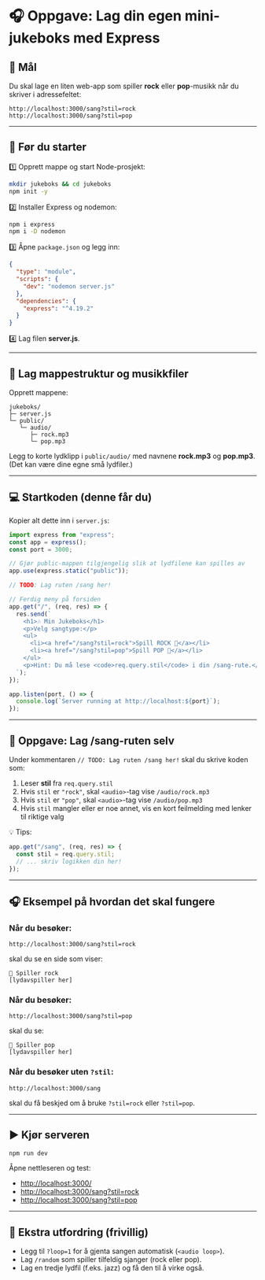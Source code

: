 # 🎧 Oppgave: Lag din egen mini-jukeboks med Express

## 🎯 Mål

Du skal lage en liten web-app som spiller **rock** eller **pop**-musikk når du skriver i adressefeltet:

```
http://localhost:3000/sang?stil=rock
http://localhost:3000/sang?stil=pop
```

---

## 🧰 Før du starter

1️⃣ Opprett mappe og start Node-prosjekt:

```bash
mkdir jukeboks && cd jukeboks
npm init -y
```

2️⃣ Installer Express og nodemon:

```bash
npm i express
npm i -D nodemon
```

3️⃣ Åpne `package.json` og legg inn:

```json
{
  "type": "module",
  "scripts": {
    "dev": "nodemon server.js"
  },
  "dependencies": {
    "express": "^4.19.2"
  }
}
```

4️⃣ Lag filen **server.js**.

---

## 📁 Lag mappestruktur og musikkfiler

Opprett mappene:

```
jukeboks/
├─ server.js
└─ public/
   └─ audio/
      ├─ rock.mp3
      └─ pop.mp3
```

Legg to korte lydklipp i `public/audio/` med navnene **rock.mp3** og **pop.mp3**.
(Det kan være dine egne små lydfiler.)

---

## 💻 Startkoden (denne får du)

Kopier alt dette inn i `server.js`:

```js
import express from "express";
const app = express();
const port = 3000;

// Gjør public-mappen tilgjengelig slik at lydfilene kan spilles av
app.use(express.static("public"));

// TODO: Lag ruten /sang her!

// Ferdig meny på forsiden
app.get("/", (req, res) => {
  res.send(`
    <h1>🎶 Min Jukeboks</h1>
    <p>Velg sangtype:</p>
    <ul>
      <li><a href="/sang?stil=rock">Spill ROCK 🎸</a></li>
      <li><a href="/sang?stil=pop">Spill POP 🎤</a></li>
    </ul>
    <p>Hint: Du må lese <code>req.query.stil</code> i din /sang-rute.</p>
  `);
});

app.listen(port, () => {
  console.log(`Server running at http://localhost:${port}`);
});
```

---

## 🧩 Oppgave: Lag /sang-ruten selv

Under kommentaren `// TODO: Lag ruten /sang her!` skal du skrive koden som:

1. Leser **stil** fra `req.query.stil`
2. Hvis `stil` er `"rock"`, skal `<audio>`-tag vise `/audio/rock.mp3`
3. Hvis `stil` er `"pop"`, skal `<audio>`-tag vise `/audio/pop.mp3`
4. Hvis `stil` mangler eller er noe annet, vis en kort feilmelding med lenker til riktige valg

💡 Tips:

```js
app.get("/sang", (req, res) => {
  const stil = req.query.stil;
  // ... skriv logikken din her!
});
```

---

## 🎧 Eksempel på hvordan det skal fungere

### Når du besøker:

```
http://localhost:3000/sang?stil=rock
```

skal du se en side som viser:

```
🎸 Spiller rock
[lydavspiller her]
```

### Når du besøker:

```
http://localhost:3000/sang?stil=pop
```

skal du se:

```
🎤 Spiller pop
[lydavspiller her]
```

### Når du besøker uten `?stil`:

```
http://localhost:3000/sang
```

skal du få beskjed om å bruke `?stil=rock` eller `?stil=pop`.

---

## ▶️ Kjør serveren

```bash
npm run dev
```

Åpne nettleseren og test:

* [http://localhost:3000/](http://localhost:3000/)
* [http://localhost:3000/sang?stil=rock](http://localhost:3000/sang?stil=rock)
* [http://localhost:3000/sang?stil=pop](http://localhost:3000/sang?stil=pop)

---

## 💪 Ekstra utfordring (frivillig)

* Legg til `?loop=1` for å gjenta sangen automatisk (`<audio loop>`).
* Lag `/random` som spiller tilfeldig sjanger (rock eller pop).
* Lag en tredje lydfil (f.eks. jazz) og få den til å virke også.